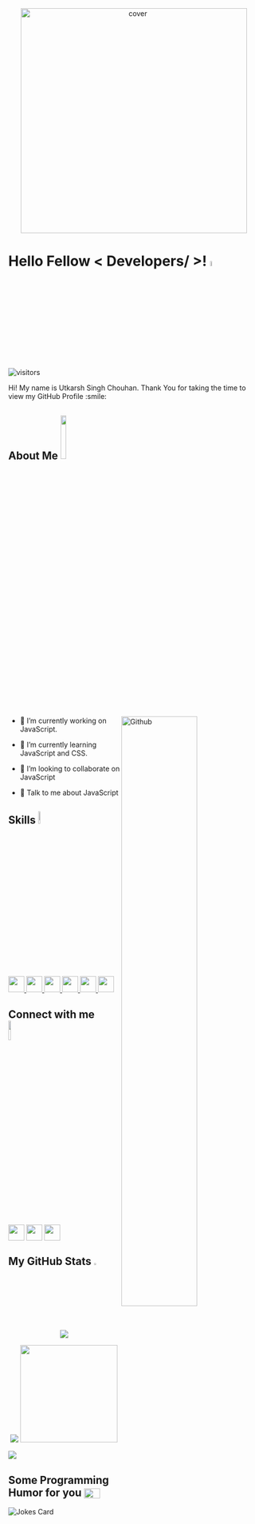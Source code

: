 <div align="center">
<img width="95%" height = "450px" src="https://c.tenor.com/3bTxZ4HdrysAAAAC/pixels-neon.gif" alt="cover" />
<!--   <video width = "250px" height = "100px"><source src = "https://c.tenor.com/3bTxZ4HdrysAAAPo/pixels-neon.mp4"></video> -->
</div>

<h1> Hello Fellow < Developers/ >! <img src = "https://raw.githubusercontent.com/MartinHeinz/MartinHeinz/master/wave.gif" width = "5%" height="5%"> </h1>
<p align='center'>

![visitors](https://visitor-badge.glitch.me/badge?page_id=https://github.com/UtkarshSinghChouhan.https://github.com/UtkarshSinghChouhan)

</p>
<div size='20px'> Hi! My name is Utkarsh Singh Chouhan. Thank You for taking the time to view my GitHub Profile :smile: 
</div>

<h2> About Me <img src = "https://media0.giphy.com/media/KDDpcKigbfFpnejZs6/giphy.gif?cid=ecf05e47oy6f4zjs8g1qoiystc56cu7r9tb8a1fe76e05oty&rid=giphy.gif" width = 15% ></h2>

<img width="55%" align="right" alt="Github" src="https://raw.githubusercontent.com/onimur/.github/master/.resources/git-header.svg" />


- 🔭 I’m currently working on JavaScript.


- 🌱 I’m currently learning JavaScript and CSS. 

- 👯 I’m looking to collaborate on JavaScript 

- 💬 Talk to me about JavaScript 

<h2> Skills <img src = "https://media2.giphy.com/media/QssGEmpkyEOhBCb7e1/giphy.gif?cid=ecf05e47a0n3gi1bfqntqmob8g9aid1oyj2wr3ds3mg700bl&rid=giphy.gif" width = "4%" height ="8%"> </h2>
<a href= https://github.com/https://github.com/UtkarshSinghChouhan?tab=repositories&q=&type=&language=javascript&sort= > <img width ='32px' src ='https://raw.githubusercontent.com/rahulbanerjee26/githubAboutMeGenerator/main/icons/javascript.svg'> </a>
<a href= https://github.com/https://github.com/UtkarshSinghChouhan?tab=repositories&q=&type=&language=bootstrap&sort= > <img width ='32px' src ='https://raw.githubusercontent.com/rahulbanerjee26/githubAboutMeGenerator/main/icons/bootstrap.svg'> </a>
<a href= https://github.com/https://github.com/UtkarshSinghChouhan?tab=repositories&q=&type=&language=css&sort= > <img width ='32px' src ='https://raw.githubusercontent.com/rahulbanerjee26/githubAboutMeGenerator/main/icons/css.svg'> </a>
<a href= https://github.com/https://github.com/UtkarshSinghChouhan?tab=repositories&q=&type=&language=html&sort= > <img width ='32px' src ='https://raw.githubusercontent.com/rahulbanerjee26/githubAboutMeGenerator/main/icons/html.svg'> </a>
<a href= https://github.com/https://github.com/UtkarshSinghChouhan?tab=repositories&q=&type=&language=c&sort= > <img width ='32px' src ='https://raw.githubusercontent.com/rahulbanerjee26/githubAboutMeGenerator/main/icons/c.svg'> </a>
<a href= https://github.com/https://github.com/UtkarshSinghChouhan?tab=repositories&q=&type=&language=cpp&sort= > <img width ='32px' src ='https://raw.githubusercontent.com/rahulbanerjee26/githubAboutMeGenerator/main/icons/cpp.svg'> </a>


<h2> Connect with me <img src='https://raw.githubusercontent.com/ShahriarShafin/ShahriarShafin/main/Assets/handshake.gif' width="10%"> </h2>
<a href = 'https://www.linkedin.com/in/https://www.linkedin.com/in/utkarsh-singh-chouhan-424551217/'> <img width = '32px' align= 'center' src="https://raw.githubusercontent.com/rahulbanerjee26/githubAboutMeGenerator/main/icons/linked-in-alt.svg"/></a> 
<a href = 'https://www.twitter.com/https://twitter.com/uscutkarsh9'> <img width = '32px' align= 'center' src="https://raw.githubusercontent.com/rahulbanerjee26/githubAboutMeGenerator/main/icons/twitter.svg"/></a> 
<a href = 'https://www.github.com/https://github.com/UtkarshSinghChouhan'> <img width = '32px' align= 'center' src="https://raw.githubusercontent.com/rahulbanerjee26/githubAboutMeGenerator/main/icons/github.svg"/></a> 



<h2> My GitHub Stats <img src='https://media1.giphy.com/media/du3J3cXyzhj75IOgvA/giphy.gif?cid=ecf05e47x2g034i9pzwtzzsd3xgg2w9nr94t4tflbbgo3008&rid=giphy.gif' width='3%'> </h2>

  <p align = "center"><img src="https://github-readme-streak-stats.herokuapp.com/?user=UtkarshSinghChouhan&theme=gotham"> </p> 
  <p align = "center"><img src = "https://github-readme-stats.vercel.app/api?username=UtkarshSinghChouhan&show_icons=true&theme=gotham">
 <img src="https://github-readme-stats.vercel.app/api/top-langs/?username=UtkarshSinghChouhan&theme=gotham" weidth = "50%" height="195px">  </p>
  <img src = "https://activity-graph.herokuapp.com/graph?username=UtkarshSinghChouhan&theme=gotham">

<h2> Some Programming Humor for you <img align ='center' src='https://c.tenor.com/7K719wmyoOIAAAAd/lmao-big-funny.gif' width = '32px' height = "20px"></h2>

![Jokes Card](https://readme-jokes.vercel.app/api?theme=default)


